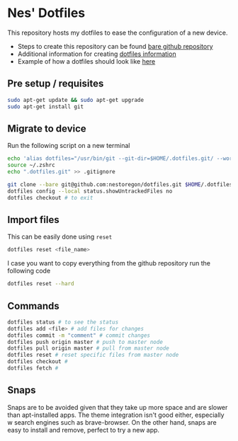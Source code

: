 # Nes' Dotfiles

This repository hosts my dotfiles to ease the configuration of a new device.

- Steps to create this repository can be found [bare github repository](https://harfangk.github.io/2016/09/18/manage-dotfiles-with-a-git-bare-repository.html)
- Additional information for creating [dotfiles information](https://www.freecodecamp.org/news/dive-into-dotfiles-part-2-6321b4a73608/)
- Example of how a dotfiles should look like [here](https://github.com/timdawborn/dotfiles)

## Pre setup / requisites

```bash
sudo apt-get update && sudo apt-get upgrade
sudo apt-get install git
```

## Migrate to device

Run the following script on a new terminal

```bash
echo 'alias dotfiles="/usr/bin/git --git-dir=$HOME/.dotfiles.git/ --work-tree=$HOME"' >> $HOME/.zshrc
source ~/.zshrc
echo ".dotfiles.git" >> .gitignore

git clone --bare git@github.com:nestoregon/dotfiles.git $HOME/.dotfiles.git
dotfiles config --local status.showUntrackedFiles no
dotfiles checkout # to exit
```

## Import files

This can be easily done using ```reset```

```bash
dotfiles reset <file_name>
```

I case you want to copy everything from the github repository run the following code

```bash
dotfiles reset --hard
```

## Commands

```bash
dotfiles status # to see the status
dotfiles add <file> # add files for changes
dotfiles commit -m "comment" # commit changes
dotfiles push origin master # push to master node
dotfiles pull origin master # pull from master node
dotfiles reset # reset specific files from master node
dotfiles checkout #
dotfiles fetch #
```

## Snaps

Snaps are to be avoided given that they take up more space and are slower than apt-installed apps. The theme integration isn't good either, especially w search engines such as brave-browser.
On the other hand, snaps are easy to install and remove, perfect to try a new app.
